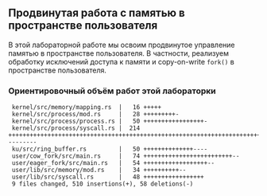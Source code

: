 ## Продвинутая работа с памятью в пространстве пользователя

В этой лабораторной работе мы освоим продвинутое управление памятью в пространстве пользователя.
В частности, реализуем обработку исключений доступа к памяти и copy-on-write `fork()` в пространстве пользователя.


### Ориентировочный объём работ этой лабораторки

```console
 kernel/src/memory/mapping.rs  |   16 +++++
 kernel/src/process/mod.rs     |   28 +++++++++-
 kernel/src/process/process.rs |   50 +++++++++++++++++-
 kernel/src/process/syscall.rs |  214 +++++++++++++++++++++++++++++++++++++++++++++++++++++++++++++++++++++++---------
 ku/src/ring_buffer.rs         |   50 ++++++++++++++----
 user/cow_fork/src/main.rs     |   74 +++++++++++++++++++++++++--
 user/eager_fork/src/main.rs   |   54 ++++++++++++++++++--
 user/lib/src/memory/mod.rs    |   34 ++++++++++--
 user/lib/src/syscall.rs       |   48 +++++++++++++++++
 9 files changed, 510 insertions(+), 58 deletions(-)
```
